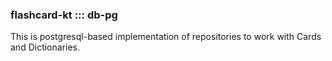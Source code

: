 ### flashcard-kt ::: db-pg

This is postgresql-based implementation of repositories to work with Cards and Dictionaries.
